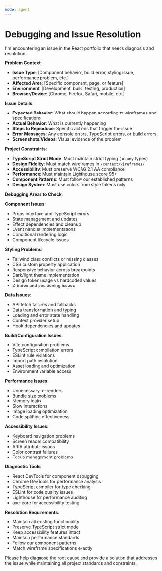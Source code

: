 ```yaml
---
mode: agent
---
```


# Debugging and Issue Resolution

I'm encountering an issue in the React portfolio that needs diagnosis and resolution.

**Problem Context**:

- **Issue Type**: [Component behavior, build error, styling issue, performance problem, etc.]
- **Affected Area**: [Specific component, page, or feature]
- **Environment**: [Development, build, testing, production]
- **Browser/Device**: [Chrome, Firefox, Safari, mobile, etc.]

**Issue Details**:

- **Expected Behavior**: What should happen according to wireframes and specifications
- **Actual Behavior**: What is currently happening
- **Steps to Reproduce**: Specific actions that trigger the issue
- **Error Messages**: Any console errors, TypeScript errors, or build errors
- **Screenshots/Videos**: Visual evidence of the problem

**Project Constraints**:

- **TypeScript Strict Mode**: Must maintain strict typing (no `any` types)
- **Design Fidelity**: Must match wireframes in `/context/wireframes/`
- **Accessibility**: Must preserve WCAG 2.1 AA compliance
- **Performance**: Must maintain Lighthouse score 95+
- **Component Patterns**: Must follow our established patterns
- **Design System**: Must use colors from style tokens only

**Debugging Areas to Check**:

**Component Issues**:

- Props interface and TypeScript errors
- State management and updates
- Effect dependencies and cleanup
- Event handler implementations
- Conditional rendering logic
- Component lifecycle issues

**Styling Problems**:

- Tailwind class conflicts or missing classes
- CSS custom property application
- Responsive behavior across breakpoints
- Dark/light theme implementation
- Design token usage vs hardcoded values
- Z-index and positioning issues

**Data Issues**:

- API fetch failures and fallbacks
- Data transformation and typing
- Loading and error state handling
- Context provider setup
- Hook dependencies and updates

**Build/Configuration Issues**:

- Vite configuration problems
- TypeScript compilation errors
- ESLint rule violations
- Import path resolution
- Asset loading and optimization
- Environment variable access

**Performance Issues**:

- Unnecessary re-renders
- Bundle size problems
- Memory leaks
- Slow interactions
- Image loading optimization
- Code splitting effectiveness

**Accessibility Issues**:

- Keyboard navigation problems
- Screen reader compatibility
- ARIA attribute issues
- Color contrast failures
- Focus management problems

**Diagnostic Tools**:

- React DevTools for component debugging
- Chrome DevTools for performance analysis
- TypeScript compiler for type checking
- ESLint for code quality issues
- Lighthouse for performance auditing
- axe-core for accessibility testing

**Resolution Requirements**:

- Maintain all existing functionality
- Preserve TypeScript strict mode
- Keep accessibility features intact
- Maintain performance standards
- Follow our component patterns
- Match wireframe specifications exactly

Please help diagnose the root cause and provide a solution that addresses the issue while maintaining all project standards and constraints.
